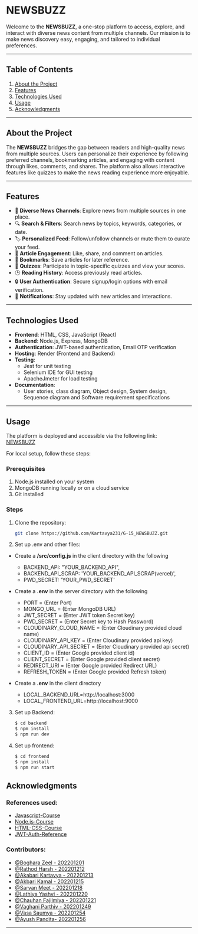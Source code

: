 # NEWSBUZZ

Welcome to the **NEWSBUZZ**, a one-stop platform to access, explore, and interact with diverse news content from multiple channels. Our mission is to make news discovery easy, engaging, and tailored to individual preferences.

---

## Table of Contents

1. [About the Project](#about-the-project)  
2. [Features](#features)  
3. [Technologies Used](#technologies-used)  
4. [Usage](#usage)  
5. [Acknowledgments](#acknowledgments)  

---

## About the Project

The **NEWSBUZZ** bridges the gap between readers and high-quality news from multiple sources. Users can personalize their experience by following preferred channels, bookmarking articles, and engaging with content through likes, comments, and shares. The platform also allows interactive features like quizzes to make the news reading experience more enjoyable.

---

## Features

- 📰 **Diverse News Channels**: Explore news from multiple sources in one place.  
- 🔍 **Search & Filters**: Search news by topics, keywords, categories, or date.  
- 🏷️ **Personalized Feed**: Follow/unfollow channels or mute them to curate your feed.  
- 💬 **Article Engagement**: Like, share, and comment on articles.  
- 📌 **Bookmarks**: Save articles for later reference.  
- 🧩 **Quizzes**: Participate in topic-specific quizzes and view your scores.  
- 🕒 **Reading History**: Access previously read articles.  
- 🔒 **User Authentication**: Secure signup/login options with email verification.   
- 🔔 **Notifications**: Stay updated with new articles and interactions.  

---

## Technologies Used

- **Frontend**: HTML, CSS, JavaScript (React)  
- **Backend**: Node.js, Express, MongoDB  
- **Authentication**: JWT-based authentication, Email OTP verification  
- **Hosting**: Render (Frontend and Backend)  
- **Testing**:   
  - Jest for unit testing  
  - Selenium IDE for GUI testing  
  - ApacheJmeter for load testing
- **Documentation**: 
  - User stories, class diagram, Object design, System design, Sequence diagram and Software requirement specifications

---

## Usage

The platform is deployed and accessible via the following link:  
[NEWSBUZZ](https://normal-frontend.onrender.com/)

For local setup, follow these steps:  

### Prerequisites

1. Node.js installed on your system  
2. MongoDB running locally or on a cloud service  
3. Git installed  

### Steps

1. Clone the repository:  
   ```bash
   git clone https://github.com/Kartavya231/G-15_NEWSBUZZ.git
2. Set up .env and other files:


-  Create a **/src/config.js** in the client directory with the following

   - BACKEND_API: "YOUR_BACKEND_API",
   - BACKEND_API_SCRAP: 'YOUR_BACKEND_API_SCRAP(vercel)',
   - PWD_SECRET: 'YOUR_PWD_SECRET'


-  Create a **.env** in the server directory with the following

   - PORT = (Enter Port)
   - MONGO_URL = (Enter MongoDB URL)
   - JWT_SECRET = (Enter JWT token Secret key)
   - PWD_SECRET = (Enter Secret key to Hash Password)
   - CLOUDINARY_CLOUD_NAME = (Enter Cloudinary provided cloud name)  
   - CLOUDINARY_API_KEY = (Enter Cloudinary provided api key)
   - CLOUDINARY_API_SECRET = (Enter Cloudinary provided api secret)
   - CLIENT_ID = (Enter Google provided client id)
   - CLIENT_SECRET = (Enter Google provided client secret)
   - REDIRECT_URI = (Enter Google provided Redirect URL)
   - REFRESH_TOKEN = (Enter Google provided Refresh token)

-  Create a **.env** in the client directory
   - LOCAL_BACKEND_URL=http://localhost:3000
   - LOCAL_FRONTEND_URL=http://localhost:9000
     
3. Set up Backend:
    ```bash
    $ cd backend
    $ npm install
    $ npm run dev 
4. Set up frontend:
    ```bash
    $ cd frontend
    $ npm install
    $ npm run start
    
## Acknowledgments
### References used:
- [Javascript-Course](https://www.youtube.com/watch?v=lfmg-EJ8gm4)
- [Node.js-Course](https://www.youtube.com/playlist?list=PLuJJZ-W1NwdqgvE0D-1SMS7EpWIC5cKqu)
- [HTML-CSS-Course](https://www.w3schools.com/html/html_css.asp)
- [JWT-Auth-Reference](https://www.youtube.com/playlist?list=PLinedj3B30sDby4Al-i13hQJGQoRQDfPo)
### Contributors:
- [@Boghara Zeel - 202201201](https://github.com/202201201)
- [@Rathod Harsh - 202201212](https://github.com/harshrathod0585)
- [@Akabari Kartavya - 202201213](https://github.com/Kartavya231)
- [@Akbari Kamal - 202201215](https://github.com/kamal-akbari-13)
- [@Sarvan Meet - 202201218](https://github.com/202201218)
- [@Lathiya Yashvi - 202201220](https://github.com/YashviLathiya)
- [@Chauhan Fajilmiya - 202201221](https://github.com/202201221)
- [@Vaghani Parthiv - 202201249](https://github.com/thankyou0)
- [@Vasa Saumya - 202201254](https://github.com/SaumyaVasa3084)
- [@Ayush Pandita- 202201256](https://github.com/AyushPandita111)

---
